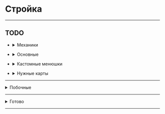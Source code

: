 # Стройка

<hr>

## TODO

- <details>
  <summary>Механики</summary>

    - Механика доставки блоков из хранилища рабочим, прокачка склада на скорость передачи и вместимость
    - Ребитхи - новые города, бустеры статистики
    - Фриланс система -> доп доход (сроки, +- репутации)
    - Починка зданий: механика починки - принос блоков

</details>

- <details>
  <summary>Основные</summary>

    - Снос заглушек для постройки
    - Статистика плохо робит (kensuke)
    - Доделать сохранение всех полей в kensuke
    - Не работает ставка блоков
    - Взятие кредитов (переработать)
    - Ломание зданий улучшить (уведомление)
    - Донат: Автомат починка зданий(Здания не ломаются)
    - Глобальный бустер - меньше блоков для починки зданий
    - Изменить меню доната (меньше разных цветов)
    - Вывод инфы о поломке
    - Локации (расширение города)
    - Чем больше репутация - тем больше можешь потерять
    - Обучение (пройтись по всем механикам, рассказать)
    - <details>
      <summary>Глобальная карта мира</summary>

      ![image](https://i.imgur.com/t3I3Brf.jpg)
      </details>
    - Переходы между локациями
    - Переделать систему кейсов - 1 кейс, из него падает обычный, редкий, легендарный, указать какие работники могу
      выпасть
    - Меню след блоков (инфо про постройку)
    - Ежедневные награды, задания
    - Связывание всего в экономику
    - Настройка экономики
    - Кастомные сервис (db)
    - Мультисерверность (автоматический запуск серверов)

</details>

- <details>
  <summary>Кастомные менюшки</summary>

    - Прокачка рабочего
    - Взятие блоков со склада
    - Прокачка склада
    - Покупка блоков в магазине
    - Круг следующих блоков

</details>

- <details>
  <summary>Нужные карты</summary>

    - Структуры
    - Локации (перестйка в один город)

</details>

<hr>

<details>
  <summary>Побочные</summary>

- Рефактор менюшек доната
- Показывать, что можно положить на склад блоки, когда входишь в необходимую зону
- Теги в табе
- Показывать всех игроков в табе

</details>

<hr>

<details>
  <summary>Готово</summary>

- +Взятие денег в долг -> Банк
- +Работники + Покупка - в одно меню
- +Взятие блоков со склада (ЛКМ - 64, ПКМ - всё)
- +Склад: нет места в инвентаре - ...
- +Реактивный склад (изменяется без закрытия)
- +Тп по локам не работает
- +Можно положить на склад предметы меню и доната
- +Сортировка работников по редкости
- +Здание мэрии - пассивный доход, улучшать
- +Афк зона
- +Донат: Игровая валюта
- <details>
  <summary>+Русские символы в intelij терминале</summary>

  <h5>Settings/Preferences | Editor | File Encodings</h5>
  ```
  global encoding -> UTF-8
  project encoding -> UTF-8
  ```
  <h5>Help | Edit Custom VM Options</h5>
  ```
  -Dconsole.encoding=UTF-8
  -Dfile.encoding=UTF-8
  ```
  </details>
- +Оптимизация мира(gameRules: tickSpeed...)
- +Информация по работникам норм - инфо какие поля чё значат
- +[Теги в чате](https://colordesigner.io/gradient-generator) ([Готовые градиенты](https://uigradients.com/))

</details>

<hr>
